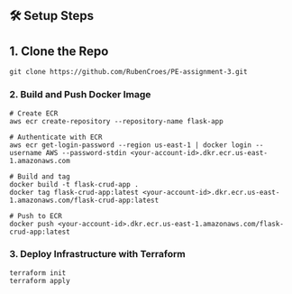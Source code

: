 ## 🛠 Setup Steps

## 1. Clone the Repo

```
git clone https://github.com/RubenCroes/PE-assignment-3.git
```

### 2. Build and Push Docker Image

```
# Create ECR
aws ecr create-repository --repository-name flask-app

# Authenticate with ECR
aws ecr get-login-password --region us-east-1 | docker login --username AWS --password-stdin <your-account-id>.dkr.ecr.us-east-1.amazonaws.com

# Build and tag
docker build -t flask-crud-app .
docker tag flask-crud-app:latest <your-account-id>.dkr.ecr.us-east-1.amazonaws.com/flask-crud-app:latest

# Push to ECR
docker push <your-account-id>.dkr.ecr.us-east-1.amazonaws.com/flask-crud-app:latest

```

### 3. Deploy Infrastructure with Terraform

```
terraform init
terraform apply
```

